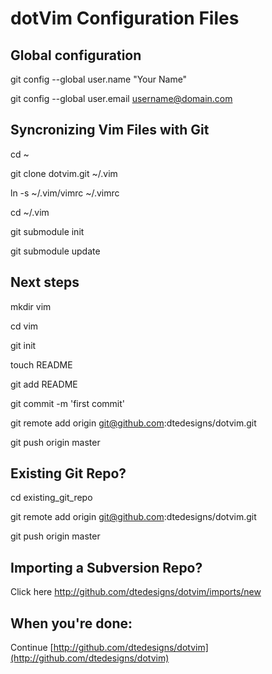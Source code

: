 # dotVim Configuration Files


## Global configuration
git config --global user.name "Your Name"

git config --global user.email username@domain.com

        
## Syncronizing Vim Files with Git
cd ~

git clone dotvim.git ~/.vim

ln -s ~/.vim/vimrc ~/.vimrc


cd ~/.vim

git submodule init

git submodule update


## Next steps
mkdir vim

cd vim

git init

touch README

git add README

git commit -m 'first commit'

git remote add origin git@github.com:dtedesigns/dotvim.git

git push origin master

      
## Existing Git Repo?
cd existing_git_repo

git remote add origin git@github.com:dtedesigns/dotvim.git

git push origin master

      
## Importing a Subversion Repo?
Click here http://github.com/dtedesigns/dotvim/imports/new
      
## When you're done:
Continue [http://github.com/dtedesigns/dotvim](http://github.com/dtedesigns/dotvim)

